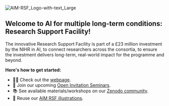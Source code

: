 
![AIM-RSF_Logo-with-text_Large](https://github.com/user-attachments/assets/d841a114-523a-4c6a-89c6-1de62d49a349)

## Welcome to AI for multiple long-term conditions: Research Support Facility!

The innovative Research Support Facility is part of a £23 million investment by the NIHR in AI, to connect researchers across the consortia, to ensure the investment delivers long-term, real-world impact for the programme and beyond.

**Here's how to get started:**

- 👩‍💻 Check out the [webpage](https://www.turing.ac.uk/research/research-projects/ai-multiple-long-term-conditions-research-support-facility).
- 🍿 Join our upcoming [Open Invitation Seminars](https://www.turing.ac.uk/events/rsf-monthly-seminars).
- 📚 See available materials/workshops on our [Zenodo community](https://zenodo.org/communities/ai-mltc-m/?page=1&size=20).
- :art: Reuse our [AIM RSF illustrations](https://zenodo.org/record/8082554).
